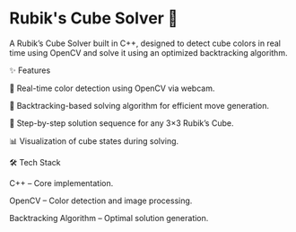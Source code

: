 
# Rubik's Cube Solver 🧩

A Rubik’s Cube Solver built in C++, designed to detect cube colors in real time using OpenCV and solve it using an optimized backtracking algorithm.

✨ Features

🎥 Real-time color detection using OpenCV via webcam.

🧠 Backtracking-based solving algorithm for efficient move generation.

🧩 Step-by-step solution sequence for any 3×3 Rubik’s Cube.

📊 Visualization of cube states during solving.

🛠 Tech Stack

C++ – Core implementation.

OpenCV – Color detection and image processing.

Backtracking Algorithm – Optimal solution generation.
